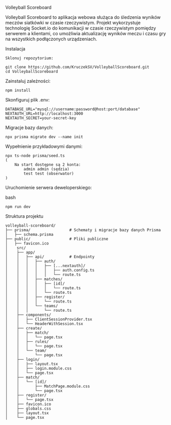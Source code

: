 Volleyball Scoreboard

Volleyball Scoreboard to aplikacja webowa służąca do śledzenia wyników meczów siatkówki w czasie rzeczywistym. Projekt wykorzystuje technologię Socket.io do komunikacji w czasie rzeczywistym pomiędzy serwerem a klientami, co umożliwia aktualizację wyników meczu i czasu gry na wszystkich podłączonych urządzeniach.

Instalacja

    Sklonuj repozytorium:

    git clone https://github.com/KruczekSV/VolleyballScoreboard.git
    cd VolleyballScoreboard

Zainstaluj zależności:

    npm install

Skonfiguruj plik .env:

    DATABASE_URL="mysql://username:password@host:port/database"
    NEXTAUTH_URL=http://localhost:3000
    NEXTAUTH_SECRET=your-secret-key

Migracje bazy danych:

    npx prisma migrate dev --name init

Wypełnienie przykładowymi danymi:

    npx ts-node prisma/seed.ts
    (
        Na start dostępne są 2 konta:
            admin admin (sędzia)
            test test (obserwator)
    )

Uruchomienie serwera deweloperskiego:

bash

    npm run dev

Struktura projektu

    volleyball-scoreboard/
    ├── prisma/                 # Schematy i migracje bazy danych Prisma
    │   ├── schema.prisma
    ├── public/                 # Pliki publiczne
    │   ├── favicon.ico
    │    src/
    │    ├── app/
    │    │   ├── api/           # Endpointy
    │    │   │   ├── auth/
    │    │   │   │   ├── [...nextauth]/
    │    │   │   │   │   ├── auth.config.ts
    │    │   │   │   │   └── route.ts
    │    │   │   ├── matches/
    │    │   │   │   ├── [id]/
    │    │   │   │   │   └── route.ts
    │    │   │   │   └── route.ts
    │    │   │   ├── register/
    │    │   │   │   └── route.ts
    │    │   │   └── teams/
    │    │   │       └── route.ts
    │    ├── components/
    │    │   ├── ClientSessionProvider.tsx
    │    │   └── HeaderWithSession.tsx
    │    ├── create/
    │    │   ├── match/
    │    │   │   └── page.tsx
    │    │   ├── rules/
    │    │   │   └── page.tsx
    │    │   └── team/
    │    │       └── page.tsx
    │    ├── login/
    │    │   ├── layout.tsx
    │    │   ├── login.module.css
    │    │   └── page.tsx
    │    ├── match/
    │    │   └── [id]/
    │    │       ├── MatchPage.module.css
    │    │       └── page.tsx
    │    ├── register/
    │    │   └── page.tsx
    │    ├── favicon.ico
    │    ├── globals.css
    │    ├── layout.tsx
    │    └── page.tsx
